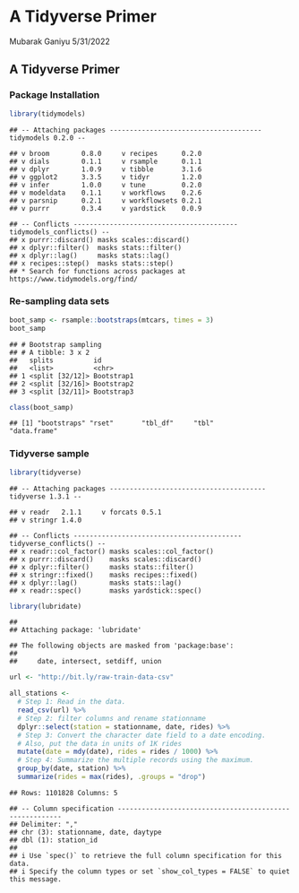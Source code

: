 A Tidyverse Primer
================
Mubarak Ganiyu
5/31/2022

## A Tidyverse Primer

### Package Installation

``` r
library(tidymodels)
```

    ## -- Attaching packages -------------------------------------- tidymodels 0.2.0 --

    ## v broom        0.8.0     v recipes      0.2.0
    ## v dials        0.1.1     v rsample      0.1.1
    ## v dplyr        1.0.9     v tibble       3.1.6
    ## v ggplot2      3.3.5     v tidyr        1.2.0
    ## v infer        1.0.0     v tune         0.2.0
    ## v modeldata    0.1.1     v workflows    0.2.6
    ## v parsnip      0.2.1     v workflowsets 0.2.1
    ## v purrr        0.3.4     v yardstick    0.0.9

    ## -- Conflicts ----------------------------------------- tidymodels_conflicts() --
    ## x purrr::discard() masks scales::discard()
    ## x dplyr::filter()  masks stats::filter()
    ## x dplyr::lag()     masks stats::lag()
    ## x recipes::step()  masks stats::step()
    ## * Search for functions across packages at https://www.tidymodels.org/find/

### Re-sampling data sets

``` r
boot_samp <- rsample::bootstraps(mtcars, times = 3)
boot_samp
```

    ## # Bootstrap sampling 
    ## # A tibble: 3 x 2
    ##   splits          id        
    ##   <list>          <chr>     
    ## 1 <split [32/12]> Bootstrap1
    ## 2 <split [32/16]> Bootstrap2
    ## 3 <split [32/11]> Bootstrap3

``` r
class(boot_samp)
```

    ## [1] "bootstraps" "rset"       "tbl_df"     "tbl"        "data.frame"

### Tidyverse sample

``` r
library(tidyverse)
```

    ## -- Attaching packages --------------------------------------- tidyverse 1.3.1 --

    ## v readr   2.1.1     v forcats 0.5.1
    ## v stringr 1.4.0

    ## -- Conflicts ------------------------------------------ tidyverse_conflicts() --
    ## x readr::col_factor() masks scales::col_factor()
    ## x purrr::discard()    masks scales::discard()
    ## x dplyr::filter()     masks stats::filter()
    ## x stringr::fixed()    masks recipes::fixed()
    ## x dplyr::lag()        masks stats::lag()
    ## x readr::spec()       masks yardstick::spec()

``` r
library(lubridate)
```

    ## 
    ## Attaching package: 'lubridate'

    ## The following objects are masked from 'package:base':
    ## 
    ##     date, intersect, setdiff, union

``` r
url <- "http://bit.ly/raw-train-data-csv"

all_stations <-
  # Step 1: Read in the data.
  read_csv(url) %>%
  # Step 2: filter columns and rename stationname
  dplyr::select(station = stationname, date, rides) %>%
  # Step 3: Convert the character date field to a date encoding.
  # Also, put the data in units of 1K rides
  mutate(date = mdy(date), rides = rides / 1000) %>%
  # Step 4: Summarize the multiple records using the maximum.
  group_by(date, station) %>%
  summarize(rides = max(rides), .groups = "drop")
```

    ## Rows: 1101828 Columns: 5

    ## -- Column specification --------------------------------------------------------
    ## Delimiter: ","
    ## chr (3): stationname, date, daytype
    ## dbl (1): station_id
    ## 
    ## i Use `spec()` to retrieve the full column specification for this data.
    ## i Specify the column types or set `show_col_types = FALSE` to quiet this message.
